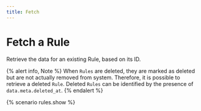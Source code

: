 ```yaml
---
title: Fetch
---
```


# Fetch a Rule

Retrieve the data for an existing Rule, based on its ID.

{% alert info, Note %}
When `Rules` are deleted, they are marked as deleted but are not actually removed from system.
Therefore, it is possible to retrieve a deleted `Rule`.
Deleted `Rules` can be identified by the presence of `data.meta.deleted_at`.
{% endalert %}

{% scenario rules.show %}
